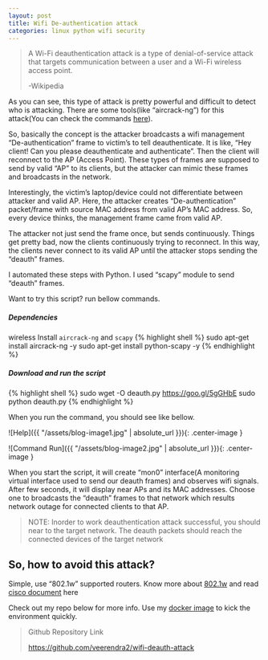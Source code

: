 ```yaml
---
layout: post
title: Wifi De-authentication attack
categories: linux python wifi security
---
```

>A Wi-Fi deauthentication attack is a type of denial-of-service attack that targets communication between a user and a Wi-Fi wireless access point.
>
> -Wikipedia

As you can see, this type of attack is pretty powerful and difficult  to detect who is attacking. There are some tools(like “aircrack-ng”) for this attack(You can check the commands [here](https://www.aircrack-ng.org/doku.php?id=deauthentication)).

So, basically the concept is the attacker broadcasts a wifi management “De-authentication” frame to victim’s to tell deauthenticate. It is like, “Hey client! Can you please deauthenticate and authenticate”. Then the client will reconnect to the AP (Access Point). These types of frames are supposed to send by valid “AP” to its clients, but the attacker can mimic these frames and broadcasts in the network.

Interestingly, the victim’s laptop/device could not differentiate between attacker and valid AP. Here, the attacker creates “De-authentication” packet/frame with source MAC address from valid AP’s MAC address. So, every device thinks, the management frame came from valid AP.

The attacker not just send the frame once, but sends continuously. Things get pretty bad, now the clients continuously trying to reconnect. In this way, the clients never connect to its valid AP until the attacker stops sending the “deauth” frames.

I automated these steps with Python. I used “scapy” module to send “deauth” frames.

Want to try this script? run bellow commands.

##### Dependencies
wireless
Install `aircrack-ng` and `scapy`
{% highlight shell %}
sudo apt-get install aircrack-ng -y
sudo apt-get install python-scapy -y
{% endhighlight %}

##### Download and run the script

{% highlight shell %}
sudo wget -O deauth.py https://goo.gl/5gGHbE
sudo python deauth.py
{% endhighlight %}

When you run the command, you should see like bellow.

![Help]({{ "/assets/blog-image1.jpg" | absolute_url }}){: .center-image }

![Command Run]({{ "/assets/blog-image2.jpg" | absolute_url }}){: .center-image }

When you start the script, it will create “mon0” interface(A monitoring virtual interface used to send our deauth frames) and observes wifi signals. After few seconds, it will display near APs and its MAC addresses. Choose one to broadcasts the “deauth” frames to that network which results network outage for connected clients to that AP.

> NOTE: Inorder to work deauthentication attack successful, you should near to the target network. The deauth packets should reach the connected devices of the target network

## So, how to avoid this attack?

Simple, use “802.1w” supported routers. Know more about [802.1w](https://en.wikipedia.org/wiki/IEEE_802.11w-2009) and read [cisco document](http://www.cisco.com/c/en/us/td/docs/wireless/controller/technotes/5700/software/release/ios_xe_33/11rkw_DeploymentGuide/b_802point11rkw_deployment_guide_cisco_ios_xe_release33/b_802point11rkw_deployment_guide_cisco_ios_xe_release33_chapter_0100.pdf) here

Check out my repo below for more info. Use my [docker image](https://github.com/veerendra2/wifi-sniffer) to kick the environment quickly.

> Github Repository Link
>
> https://github.com/veerendra2/wifi-deauth-attack


